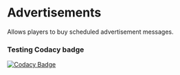 # Advertisements
Allows players to buy scheduled advertisement messages.

### Testing Codacy badge
[![Codacy Badge](https://app.codacy.com/project/badge/Grade/d3c154bfd5904f2dad756d6f370efdd5)](https://www.codacy.com/manual/otradovec.martin/Advertisements?utm_source=github.com&amp;utm_medium=referral&amp;utm_content=Wertik/Advertisements&amp;utm_campaign=Badge_Grade)
